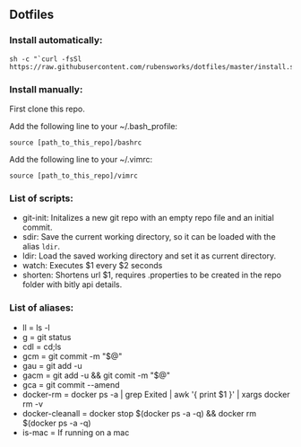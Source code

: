 ## Dotfiles

### Install automatically:

    sh -c "`curl -fsSl https://raw.githubusercontent.com/rubensworks/dotfiles/master/install.sh`"

### Install manually:

First clone this repo.

Add the following line to your ~/.bash_profile:

    source [path_to_this_repo]/bashrc

Add the following line to your ~/.vimrc:

    source [path_to_this_repo]/vimrc

### List of scripts:

* git-init: Initalizes a new git repo with an empty repo file and an initial commit.
* sdir: Save the current working directory, so it can be loaded with the alias `ldir`.
* ldir: Load the saved working directory and set it as current directory.
* watch: Executes $1 every $2 seconds
* shorten: Shortens url $1, requires .properties to be created in the repo folder with bitly api details.

### List of aliases:

* ll = ls -l
* g = git status
* cdl = cd;ls
* gcm = git commit -m "$@"
* gau = git add -u
* gacm = git add -u && git comit -m "$@"
* gca = git commit --amend
* docker-rm = docker ps -a | grep Exited | awk '{ print $1 }' | xargs docker rm -v
* docker-cleanall = docker stop $(docker ps -a -q) && docker rm $(docker ps -a -q)
* is-mac = If running on a mac

